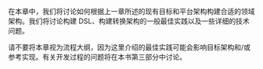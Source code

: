 在本章中，我们将讨论如何根据上一章所述的现有目标和平台架构构建合适的领域架构。我们将讨论构建 DSL、构建转换架构的一般最佳实践以及一些详细的技术问题。

请不要将本章视为流程大纲，因为这里介绍的最佳实践可能会影响目标架构和/或参考实现。有关开发过程的问题将在本书第三部分中讨论。
